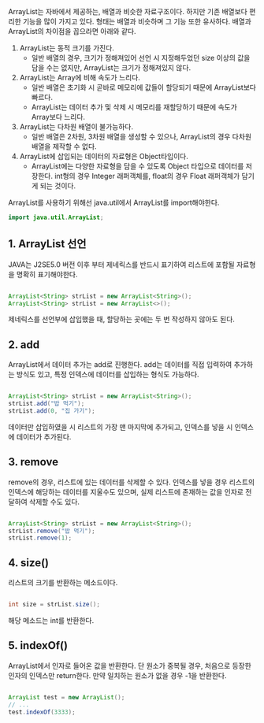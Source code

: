 

ArrayList는 자바에서 제공하는, 배열과 비슷한 자료구조이다. 하지만 기존 배열보다 편리한 기능을 많이 가지고 있다.  형태는 배열과 비슷하며 그 기능 또한 유사하다. 배열과 ArrayList의 차이점을 꼽으라면 아래와 같다.

1. ArrayList는 동적 크기를 가진다.
	- 일반 배열의 경우, 크기가 정해져있어 선언 시 지정해두었던 size 이상의 값을 담을 수는 없지만, ArrayList는 크기가 정해져있지 않다.
2. ArrayList는 Array에 비해 속도가 느리다.
	-  일반 배열은 초기화 시 곧바로 메모리에 값들이 할당되기 때문에 ArrayList보다 빠르다.
	-  ArrayList는 데이터 추가 및 삭제 시 메모리를 재할당하기 때문에 속도가 Array보다 느리다.
3. ArrayList는 다차원 배열이 불가능하다.
	-  일반 배열은 2차원, 3차원 배열을 생성할 수 있으나, ArrayList의 경우 다차원 배열을 제작할 수 없다.
4. ArrayList에 삽입되는 데이터의 자료형은 Object타입이다.
	- ArrayList에는 다양한 자료형을 담을 수 있도록 Object 타입으로 데이터를 저장한다. int형의 경우 Integer 래퍼객체를, float의 경우 Float 래퍼객체가 담기게 되는 것이다.


ArrayList를 사용하기 위해선 java.util에서 ArrayList를 import해야한다.  

```java
import java.util.ArrayList;
```


## 1. ArrayList 선언

JAVA는 J2SE5.0 버전 이후 부터 제네릭스를 반드시 표기하여 리스트에 포함될 자료형을 명확히 표기해야한다.  

```java

ArrayList<String> strList = new ArrayList<String>();
ArrayList<String> strList = new ArrayList<>();

```

제네릭스를 선언부에 삽입했을 때, 할당하는 곳에는 두 번 작성하지 않아도 된다.


## 2. add

ArrayList에서 데이터 추가는 add로 진행한다. add는 데이터를 직접 입력하여 추가하는 방식도 있고, 특정 인덱스에 데이터를 삽입하는 형식도 가능하다.

```java

ArrayList<String> strList = new ArrayList<String>();
strList.add("밥 먹기");
strList.add(0, "집 가기");

```

데이터만 삽입하였을 시 리스트의 가장 맨 마지막에 추가되고, 인덱스를 넣을 시 인덱스에 데이터가 추가된다. 


## 3. remove

remove의 경우, 리스트에 있는 데이터를 삭제할 수 있다. 인덱스를 넣을 경우 리스트의 인덱스에 해당하는 데이터를 지울수도 있으며, 실제 리스트에 존재하는 값을 인자로 전달하여 삭제할 수도 있다.

```java

ArrayList<String> strList = new ArrayList<String>();
strList.remove("밥 먹기");
strList.remove(1);
```


## 4. size()

리스트의 크기를 반환하는 메소드이다.

```java

int size = strList.size();

```

해당 메소드는 int를 반환한다.


## 5. indexOf()

ArrayList에서 인자로 들어온 값을 반환한다. 단 원소가 중복될 경우, 처음으로 등장한 인자의 인덱스만 return한다. 만약 일치하는 원소가 없을 경우 -1을 반환한다.

```java

ArrayList test = new ArrayList();
// ...
test.indexOf(3333);

```